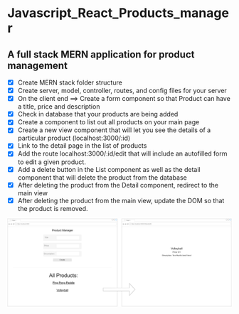 # Javascript_React_Products_manager
<h2>
A full stack MERN application for product management
</h2>

- [x] 	Create MERN stack folder structure
- [x] 	Create server, model, controller, routes, and config files for your server
- [x] 	On the client end ==> Create a form component so that Product can have a title, price and description
- [x] 	Check in database that your products are being added
- [x] 	Create a component to list out all products on your main page
- [x] 	Create a new view component that will let you see the details of a particular product (localhost:3000/:id)
- [x] 	Link to the detail page in the list of products
- [x] 	Add the route localhost:3000/:id/edit that will include an autofilled form to edit a given product.
- [x] 	Add a delete button in the List component as well as the detail component that will delete the product from the database
- [x] 	After deleting the product from the Detail component, redirect to the main view
- [x] 	After deleting the product from the main view, update the DOM so that the product is removed.

![](main_view.png)
